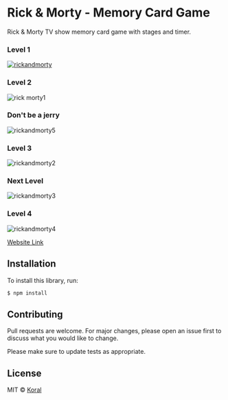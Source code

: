 

# Rick & Morty - Memory Card Game

Rick & Morty TV show memory card game with stages and timer.

### Level 1
[![rickandmorty](https://user-images.githubusercontent.com/61585370/187081277-4fb4d0cb-ad07-479d-bcec-9d11ac85e670.jpg)](https://rick-and-morty-memory-card.netlify.app/) 

### Level 2
![rick morty1](https://user-images.githubusercontent.com/61585370/215045251-cf413c2d-cfbb-4940-98d3-704341b0b2b3.png)

### Don't be a jerry
![rickandmorty5](https://user-images.githubusercontent.com/61585370/216773678-654ca7f6-a22c-435a-afe9-057e3fa095f6.png)

### Level 3
![rickandmorty2](https://user-images.githubusercontent.com/61585370/216773740-4132b8c3-74b9-4b55-9dbd-634e9da069f4.png)

### Next Level
![rickandmorty3](https://user-images.githubusercontent.com/61585370/216773742-7163cce9-1c97-4174-98ef-2cdf9226b611.png)

### Level 4
![rickandmorty4](https://user-images.githubusercontent.com/61585370/216773792-927c6b5a-d875-4f2c-9a0d-bfccb576bb1e.png)


[Website Link](https://rick-and-morty-memory-card.netlify.app/) 

## Installation

To install this library, run:

```bash
$ npm install
```


## Contributing
Pull requests are welcome. For major changes, please open an issue first to discuss what you would like to change.

Please make sure to update tests as appropriate.

## License
MIT © [Koral](LICENSES.md)
